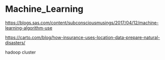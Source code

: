 # Machine_Learning

https://blogs.sas.com/content/subconsciousmusings/2017/04/12/machine-learning-algorithm-use

https://carto.com/blog/how-insurance-uses-location-data-prepare-natural-disasters/

hadoop cluster
